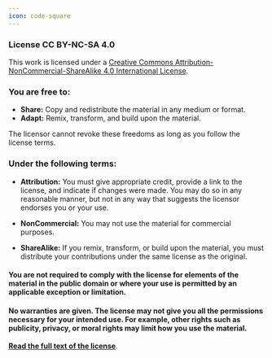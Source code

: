 ```yaml
---
icon: code-square
---
```

### License CC BY-NC-SA 4.0

This work is licensed under a [Creative Commons Attribution-NonCommercial-ShareAlike 4.0 International License](http://creativecommons.org/licenses/by-nc-sa/4.0/).

### You are free to:

- **Share:** Copy and redistribute the material in any medium or format.
- **Adapt:** Remix, transform, and build upon the material.

The licensor cannot revoke these freedoms as long as you follow the license terms.

### Under the following terms:

- **Attribution:** You must give appropriate credit, provide a link to the license, and indicate if changes were made. You may do so in any reasonable manner, but not in any way that suggests the licensor endorses you or your use.

- **NonCommercial:** You may not use the material for commercial purposes.

- **ShareAlike:** If you remix, transform, or build upon the material, you must distribute your contributions under the same license as the original.

#### You are not required to comply with the license for elements of the material in the public domain or where your use is permitted by an applicable exception or limitation.

#### No warranties are given. The license may not give you all the permissions necessary for your intended use. For example, other rights such as publicity, privacy, or moral rights may limit how you use the material.

**[Read the full text of the license](http://creativecommons.org/licenses/by-nc-sa/4.0/legalcode)**.
